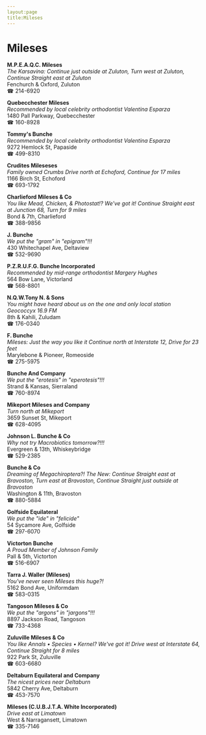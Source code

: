 ```yaml
---
layout:page
title:Mileses
---
```

# Mileses

**M.P.E.A.Q.C. Mileses**  
_The Karsavina: Continue just outside at Zuluton, Turn west at Zuluton, Continue Straight east at Zuluton_  
Fenchurch & Oxford, Zuluton  
☎ 214-6920



**Quebecchester Mileses**  
_Recommended by local celebrity orthodontist Valentina Esparza_  
1480 Pall Parkway, Quebecchester  
☎ 160-8928



**Tommy's Bunche**  
_Recommended by local celebrity orthodontist Valentina Esparza_  
9272 Hemlock St, Papaside  
☎ 499-8310



**Crudites Mileseses**  
_Family owned Crumbs 
Drive north at Echoford, Continue for 17 miles_  
1166 Birch St, Echoford  
☎ 693-1792



**Charlieford Mileses & Co**  
_You like Mead, Chicken, & Photostat!? We've got it! 
Continue Straight east at Junction 68, Turn for 9 miles_  
Bond & 7th, Charlieford  
☎ 388-9856



**J. Bunche**  
_We put the "gram" in "epigram"!!!_  
430 Whitechapel Ave, Deltaview  
☎ 532-9690



**P.Z.R.U.F.G. Bunche Incorporated**  
_Recommended by mid-range orthodontist Margery Hughes_  
564 Bow Lane, Victorland  
☎ 568-8801



**N.Q.W.Tony N. & Sons**  
_You might have heard about us on the one and only local station Geococcyx 16.9 FM_  
8th & Kahili, Zuludam  
☎ 176-0340



**F. Bunche**  
_Mileses: Just the way you like it 
Continue north at Interstate 12, Drive for 23 feet_  
Marylebone & Pioneer, Romeoside  
☎ 275-5975



**Bunche And Company**  
_We put the "erotesis" in "eperotesis"!!!_  
Strand & Kansas, Sierraland  
☎ 760-8974



**Mikeport Mileses and Company**  
_Turn north at Mikeport_  
3659 Sunset St, Mikeport  
☎ 628-4095



**Johnson L. Bunche & Co**  
_Why not try Macrobiotics tomorrow?!!!_  
Evergreen & 13th, Whiskeybridge  
☎ 529-2385



**Bunche & Co**  
_Dreaming of Megachiroptera?! 
The New: Continue Straight east at Bravoston, Turn east at Bravoston, Continue Straight just outside at Bravoston_  
Washington & 11th, Bravoston  
☎ 880-5884



**Golfside Equilateral**  
_We put the "ide" in "felicide"_  
54 Sycamore Ave, Golfside  
☎ 297-6070



**Victorton Bunche**  
_A Proud Member of Johnson Family_  
Pall & 5th, Victorton  
☎ 516-6907



**Tarra J. Waller (Mileses)**  
_You've never seen Mileses this huge?!_  
5162 Bond Ave, Uniformdam  
☎ 583-0315



**Tangoson Mileses & Co**  
_We put the "argons" in "jargons"!!!_  
8897 Jackson Road, Tangoson  
☎ 733-4368



**Zuluville Mileses & Co**  
_You like Annals • Species • Kernel? We've got it! 
Drive west at Interstate 64, Continue Straight for 8 miles_  
922 Park St, Zuluville  
☎ 603-6680



**Deltaburn Equilateral and Company**  
_The nicest prices near Deltaburn_  
5842 Cherry Ave, Deltaburn  
☎ 453-7570



**Mileses (C.U.B.J.T.A. White Incorporated)**  
_Drive east at Limatown_  
West & Narragansett, Limatown  
☎ 335-7146



